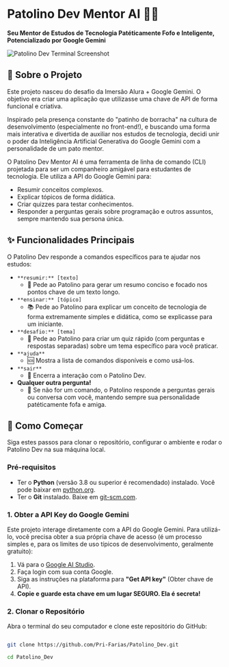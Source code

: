 # Patolino Dev Mentor AI 🚀🦆

**Seu Mentor de Estudos de Tecnologia Patéticamente Fofo e Inteligente, Potencializado por Google Gemini**


![Patolino Dev Terminal Screenshot](https://i.postimg.cc/D0Br29w9/patolinodev.png)
## 🌟 Sobre o Projeto

Este projeto nasceu do desafio da Imersão Alura + Google Gemini. O objetivo era criar uma aplicação que utilizasse uma chave de API de forma funcional e criativa.

Inspirado pela presença constante do "patinho de borracha" na cultura de desenvolvimento (especialmente no front-end!), e buscando uma forma mais interativa e divertida de auxiliar nos estudos de tecnologia, decidi unir o poder da Inteligência Artificial Generativa do Google Gemini com a personalidade de um pato mentor.

O Patolino Dev Mentor AI é uma ferramenta de linha de comando (CLI) projetada para ser um companheiro amigável para estudantes de tecnologia. Ele utiliza a API do Google Gemini para:

* Resumir conceitos complexos.
* Explicar tópicos de forma didática.
* Criar quizzes para testar conhecimentos.
* Responder a perguntas gerais sobre programação e outros assuntos, sempre mantendo sua persona única.

## ✨ Funcionalidades Principais

O Patolino Dev responde a comandos específicos para te ajudar nos estudos:

* `**resumir:** [texto]`
    * 📝 Pede ao Patolino para gerar um resumo conciso e focado nos pontos chave de um texto longo.
* `**ensinar:** [tópico]`
    * 📚 Pede ao Patolino para explicar um conceito de tecnologia de forma extremamente simples e didática, como se explicasse para um iniciante.
* `**desafio:** [tema]`
    * 🧠 Pede ao Patolino para criar um quiz rápido (com perguntas e respostas separadas) sobre um tema específico para você praticar.
* `**ajuda**`
    * 🆘 Mostra a lista de comandos disponíveis e como usá-los.
* `**sair**`
    * 👋 Encerra a interação com o Patolino Dev.
* **Qualquer outra pergunta!**
    * 💬 Se não for um comando, o Patolino responde a perguntas gerais ou conversa com você, mantendo sempre sua personalidade patéticamente fofa e amiga.

## 🚀 Como Começar

Siga estes passos para clonar o repositório, configurar o ambiente e rodar o Patolino Dev na sua máquina local.

### Pré-requisitos

* Ter o **Python** (versão 3.8 ou superior é recomendado) instalado. Você pode baixar em [python.org](https://www.python.org/downloads/).
* Ter o **Git** instalado. Baixe em [git-scm.com](https://git-scm.com/downloads).

### 1. Obter a API Key do Google Gemini

Este projeto interage diretamente com a API do Google Gemini. Para utilizá-lo, você precisa obter a sua própria chave de acesso (é um processo simples e, para os limites de uso típicos de desenvolvimento, geralmente gratuito):

1.  Vá para o [Google AI Studio](https://aistudio.google.com/).
2.  Faça login com sua conta Google.
3.  Siga as instruções na plataforma para **"Get API key"** (Obter chave de API).
4.  **Copie e guarde esta chave em um lugar SEGURO. Ela é secreta!**

### 2. Clonar o Repositório

Abra o terminal do seu computador e clone este repositório do GitHub:

```bash

git clone https://github.com/Pri-Farias/Patolino_Dev.git

cd Patolino_Dev
